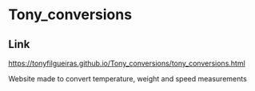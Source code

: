 # Tony_conversions

## Link

https://tonyfilgueiras.github.io/Tony_conversions/tony_conversions.html

Website made to convert temperature, weight and speed measurements
